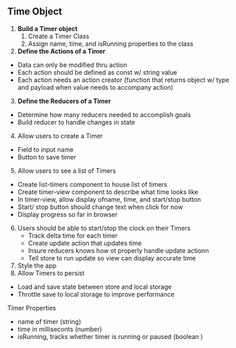 ## Time Object 

1. **Build a Timer object**
    1. Create a Timer Class
    1. Assign name, time, and isRunning properties to the class
2. **Define the Actions of a Timer**
  - Data can only be modified thru action
  - Each action should be defined as const w/ string value 
  - Each action needs an action creator (function that returns object w/ type and payload when value needs to accompany action)
3. **Define the Reducers of a Timer**
  - Determine how many reducers needed to accomplish goals 
  - Build reducer to handle changes in state
4. Allow users to create a Timer
  - Field to input name 
  - Button to save timer
5. Allow users to see a list of Timers
  - Create list-timers component to house list of timers 
  - Create timer-view component to describe what time looks like
  - In timer-view, allow display ofname, time, and start/stop button 
  - Start/ stop button should change text when click for now 
  - Display progress so far in browser
6. Users should be able to start/stop the clock on their Timers 
    - Track delta time for each timer 
    - Create update action that updates time 
    - Insure reducers knows how ot properly handle update actionn 
    - Tell store to run update so view can display accurate time 
7. Style the app
8. Allow Timers to persist  
  - Load and save state between store and local storage 
  - Throttle save to local storage to improve performance

Timer Properties <br>
- name of timer (string)
- time in milliseconts (number)
- isRunning, tracks whether timer is running or paused (boolean )